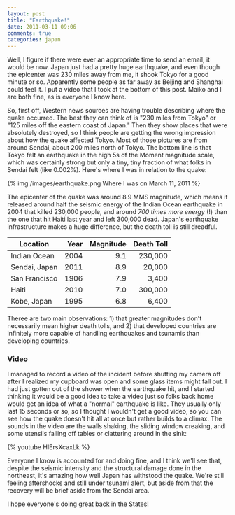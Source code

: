 ```yaml
---
layout: post
title: "Earthquake!"
date: 2011-03-11 09:06
comments: true
categories: japan
---
```


Well, I figure if there were ever an appropriate time to send an email, it
would be now. Japan just had a pretty huge earthquake, and even though the
epicenter was 230 miles away from me, it shook Tokyo for a good minute or
so. Apparently some people as far away as Beijing and Shanghai could feel it. I
put a video that I took at the bottom of this post. Maiko and I are both fine,
as is everyone I know here.

So, first off, Western news sources are having trouble describing where the
quake occurred. The best they can think of is "230 miles from Tokyo" or
"125 miles off the eastern coast of Japan." Then they show places that were
absolutely destroyed, so I think people are getting the wrong impression about
how the quake affected Tokyo. Most of those pictures are from around Sendai,
about 200 miles north of Tokyo. The bottom line is that Tokyo felt an earthquake
in the high 5s of the Moment magnitude scale, which was certainly strong but
only a tiny, tiny fraction of what folks in Sendai felt (like 0.002%). Here's
where I was in relation to the quake:

{% img /images/earthquake.png Where I was on March 11, 2011 %}

The epicenter of the quake was around 8.9 MMS magnitude, which means it released
around half the seismic energy of the Indian Ocean earthquake in 2004 that
killed 230,000 people, and around _700 times more energy_ (!) than the one that
hit Haiti last year and left 300,000 dead. Japan's earthquake infrastructure
makes a huge difference, but the death toll is still dreadful.

Location      | Year | Magnitude | Death Toll
--------------|-----:|----------:|----------:
Indian Ocean  | 2004 |       9.1 |    230,000
Sendai, Japan | 2011 |       8.9 |     20,000
San Francisco | 1906 |       7.9 |      3,400
Haiti         | 2010 |       7.0 |    300,000
Kobe, Japan   | 1995 |       6.8 |      6,400

Theree are two main observations: 1) that greater magnitudes don't necessarily
mean higher death tolls, and 2) that developed countries are infinitely more
capable of handling earthquakes and tsunamis than developing countries.

### Video

I managed to record a video of the incident before shutting my camera off after I realized my
cupboard was open and some glass items might fall out. I had just gotten out of the shower when the
earthquake hit, and I started thinking it would be a good idea to take a video just so folks back
home would get an idea of what a "normal" earthquake is like. They usually only last 15 seconds or
so, so I thought I wouldn't get a good video, so you can see how the quake doesn't hit all at once
but rather builds to a climax. The sounds in the video are the walls shaking, the sliding window
creaking, and some utensils falling off tables or clattering around in the sink:

{% youtube HIErsXcaxLk %}

Everyone I know is accounted for and doing fine, and I think we'll see that,
despite the seismic intensity and the structural damage done in the northeast,
it's amazing how well Japan has withstood the quake. We're still feeling
aftershocks and still under tsunami alert, but aside from that the recovery will
be brief aside from the Sendai area.

I hope everyone's doing great back in the States!
